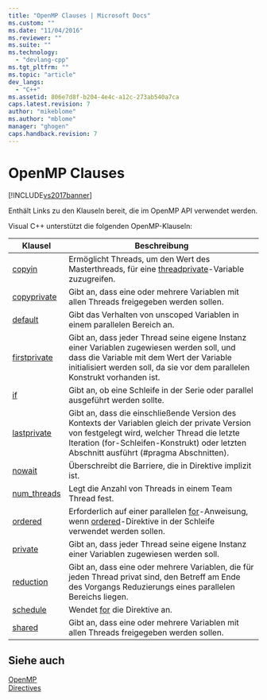 ```yaml
---
title: "OpenMP Clauses | Microsoft Docs"
ms.custom: ""
ms.date: "11/04/2016"
ms.reviewer: ""
ms.suite: ""
ms.technology: 
  - "devlang-cpp"
ms.tgt_pltfrm: ""
ms.topic: "article"
dev_langs: 
  - "C++"
ms.assetid: 806e7d8f-b204-4e4c-a12c-273ab540a7ca
caps.latest.revision: 7
author: "mikeblome"
ms.author: "mblome"
manager: "ghogen"
caps.handback.revision: 7
---
```

# OpenMP Clauses
[!INCLUDE[vs2017banner](../../../assembler/inline/includes/vs2017banner.md)]

Enthält Links zu den Klauseln bereit, die im OpenMP API verwendet werden.  
  
 Visual C\+\+ unterstützt die folgenden OpenMP\-Klauseln:  
  
|Klausel|Beschreibung|  
|-------------|------------------|  
|[copyin](../../../parallel/openmp/reference/copyin.md)|Ermöglicht Threads, um den Wert des Masterthreads, für eine [threadprivate](../../../parallel/openmp/reference/threadprivate.md)\-Variable zuzugreifen.|  
|[copyprivate](../../../parallel/openmp/reference/copyprivate.md)|Gibt an, dass eine oder mehrere Variablen mit allen Threads freigegeben werden sollen.|  
|[default](../../../parallel/openmp/reference/default-openmp.md)|Gibt das Verhalten von unscoped Variablen in einem parallelen Bereich an.|  
|[firstprivate](../../../parallel/openmp/reference/firstprivate.md)|Gibt an, dass jeder Thread seine eigene Instanz einer Variablen zugewiesen werden soll, und dass die Variable mit dem Wert der Variable initialisiert werden soll, da sie vor dem parallelen Konstrukt vorhanden ist.|  
|[if](../../../parallel/openmp/reference/if-openmp.md)|Gibt an, ob eine Schleife in der Serie oder parallel ausgeführt werden sollte.|  
|[lastprivate](../../../parallel/openmp/reference/lastprivate.md)|Gibt an, dass die einschließende Version des Kontexts der Variablen gleich der private Version von festgelegt wird, welcher Thread die letzte Iteration \(for\-Schleifen\-Konstrukt\) oder letzten Abschnitt ausführt \(\#pragma Abschnitten\).|  
|[nowait](../../../parallel/openmp/reference/nowait.md)|Überschreibt die Barriere, die in Direktive implizit ist.|  
|[num\_threads](../../../parallel/openmp/reference/num-threads.md)|Legt die Anzahl von Threads in einem Team Thread fest.|  
|[ordered](../../../parallel/openmp/reference/ordered-openmp-clauses.md)|Erforderlich auf einer parallelen [for](../../../parallel/openmp/reference/for-openmp.md)\-Anweisung, wenn [ordered](../../../parallel/openmp/reference/ordered-openmp-directives.md)\-Direktive in der Schleife verwendet werden sollen.|  
|[private](../../../parallel/openmp/reference/private-openmp.md)|Gibt an, dass jeder Thread seine eigene Instanz einer Variablen zugewiesen werden soll.|  
|[reduction](../../../parallel/openmp/reference/reduction.md)|Gibt an, dass eine oder mehrere Variablen, die für jeden Thread privat sind, den Betreff am Ende des Vorgangs Reduzierungs eines parallelen Bereichs liegen.|  
|[schedule](../../../parallel/openmp/reference/schedule.md)|Wendet [for](../../../parallel/openmp/reference/for-openmp.md) die Direktive an.|  
|[shared](../../../parallel/openmp/reference/shared-openmp.md)|Gibt an, dass eine oder mehrere Variablen mit allen Threads freigegeben werden sollen.|  
  
## Siehe auch  
 [OpenMP](../../../parallel/openmp/openmp-in-visual-cpp.md)   
 [Directives](../../../parallel/openmp/reference/openmp-directives.md)